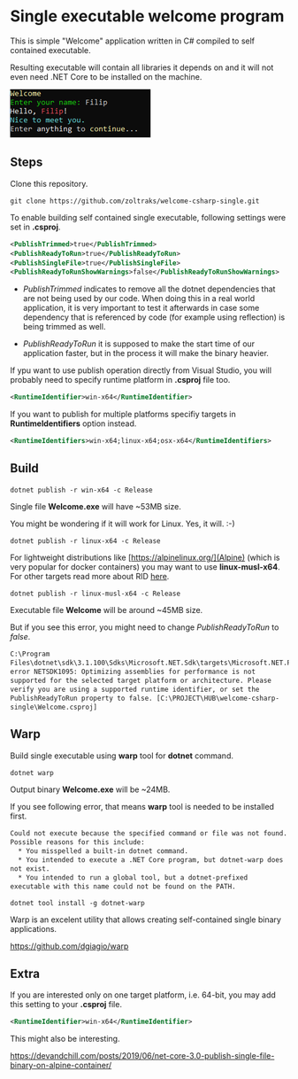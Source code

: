 # Single executable welcome program #

This is simple "Welcome" application written in C# compiled to self contained executable.

Resulting executable will contain all libraries it depends on and it will not even need .NET Core to be installed on the machine.

![](screenshot.png)

## Steps ##

Clone this repository.

```
git clone https://github.com/zoltraks/welcome-csharp-single.git
```

To enable building self contained single executable, following settings were set in **.csproj**.

```xml
<PublishTrimmed>true</PublishTrimmed>
<PublishReadyToRun>true</PublishReadyToRun>
<PublishSingleFile>true</PublishSingleFile>
<PublishReadyToRunShowWarnings>false</PublishReadyToRunShowWarnings>
```

 - *PublishTrimmed* indicates to remove all the dotnet dependencies that are not being used by our code. When doing this in a real world application, it is very important to test it afterwards in case some dependency that is referenced by code (for example using reflection) is being trimmed as well.
 
 - *PublishReadyToRun* it is supposed to make the start time of our application faster, but in the process it will make the binary heavier.

If ypu want to use publish operation directly from Visual Studio, you will probably need to specify runtime platform in **.csproj** file too.

```xml
<RuntimeIdentifier>win-x64</RuntimeIdentifier>
```

If you want to publish for multiple platforms specifiy targets in **RuntimeIdentifiers** option instead.

```xml
<RuntimeIdentifiers>win-x64;linux-x64;osx-x64</RuntimeIdentifiers>
```

## Build ##

```
dotnet publish -r win-x64 -c Release
```

Single file **Welcome.exe** will have ~53MB size. 

You might be wondering if it will work for Linux. Yes, it will. :-)

```
dotnet publish -r linux-x64 -c Release
```

For lightweight distributions like [https://alpinelinux.org/](Alpine) (which is very popular for docker containers) you may want to use **linux-musl-x64**. For other targets read more about RID [here](https://docs.microsoft.com/en-us/dotnet/core/rid-catalog).
```
dotnet publish -r linux-musl-x64 -c Release
```

Executable file **Welcome** will be around ~45MB size.

But if you see this error, you might need to change *PublishReadyToRun* to *false*.

```
C:\Program Files\dotnet\sdk\3.1.100\Sdks\Microsoft.NET.Sdk\targets\Microsoft.NET.Publish.targets(273,5): error NETSDK1095: Optimizing assemblies for performance is not supported for the selected target platform or architecture. Please verify you are using a supported runtime identifier, or set the PublishReadyToRun property to false. [C:\PROJECT\HUB\welcome-csharp-single\Welcome.csproj]     
```

## Warp ##

Build single executable using **warp** tool for **dotnet** command.

```
dotnet warp
```

Output binary **Welcome.exe** will be ~24MB.

If you see following error, that means **warp** tool is needed to be installed first.

```
Could not execute because the specified command or file was not found.
Possible reasons for this include:
  * You misspelled a built-in dotnet command.
  * You intended to execute a .NET Core program, but dotnet-warp does not exist.
  * You intended to run a global tool, but a dotnet-prefixed executable with this name could not be found on the PATH.
```

```
dotnet tool install -g dotnet-warp
```

Warp is an excelent utility that allows creating self-contained single binary applications.

https://github.com/dgiagio/warp

## Extra ##

If you are interested only on one target platform, i.e. 64-bit, you may add this setting to your **.csproj** file.

```xml
<RuntimeIdentifier>win-x64</RuntimeIdentifier>
```

This might also be interesting.

https://devandchill.com/posts/2019/06/net-core-3.0-publish-single-file-binary-on-alpine-container/

